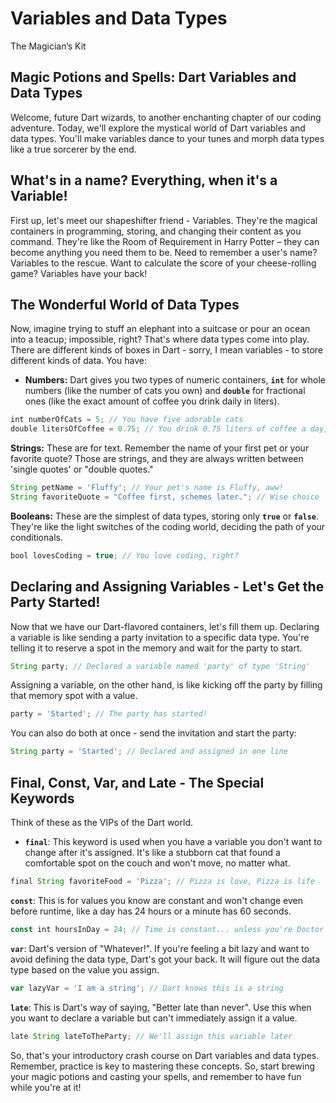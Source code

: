# Variables and Data Types

The Magician’s Kit

## **Magic Potions and Spells: Dart Variables and Data Types**

Welcome, future Dart wizards, to another enchanting chapter of our coding adventure. Today, we'll explore the mystical world of Dart variables and data types. You'll make variables dance to your tunes and morph data types like a true sorcerer by the end.

## **What's in a name? Everything, when it's a Variable!**

First up, let's meet our shapeshifter friend - Variables. They're the magical containers in programming, storing, and changing their content as you command. They're like the Room of Requirement in Harry Potter – they can become anything you need them to be. Need to remember a user's name? Variables to the rescue. Want to calculate the score of your cheese-rolling game? Variables have your back!

## **The Wonderful World of Data Types**

Now, imagine trying to stuff an elephant into a suitcase or pour an ocean into a teacup; impossible, right? That's where data types come into play. There are different kinds of boxes in Dart - sorry, I mean variables - to store different kinds of data. You have:

- **Numbers:** Dart gives you two types of numeric containers, **`int`** for whole numbers (like the number of cats you own) and **`double`** for fractional ones (like the exact amount of coffee you drink daily in liters).

```jsx
int numberOfCats = 5; // You have five adorable cats
double litersOfCoffee = 0.75; // You drink 0.75 liters of coffee a day, cheers!
```

**Strings:** These are for text. Remember the name of your first pet or your favorite quote? Those are strings, and they are always written between 'single quotes' or "double quotes."

```jsx
String petName = 'Fluffy'; // Your pet's name is Fluffy, aww!
String favoriteQuote = "Coffee first, schemes later."; // Wise choice
```

**Booleans:** These are the simplest of data types, storing only **`true`** or **`false`**. They're like the light switches of the coding world, deciding the path of your conditionals.

```jsx
bool lovesCoding = true; // You love coding, right?
```

## **Declaring and Assigning Variables - Let's Get the Party Started!**

Now that we have our Dart-flavored containers, let's fill them up. Declaring a variable is like sending a party invitation to a specific data type. You're telling it to reserve a spot in the memory and wait for the party to start.

```jsx
String party; // Declared a variable named 'party' of type 'String'
```

Assigning a variable, on the other hand, is like kicking off the party by filling that memory spot with a value.

```jsx
party = 'Started'; // The party has started!
```

You can also do both at once - send the invitation and start the party:

```jsx
String party = 'Started'; // Declared and assigned in one line
```

## **Final, Const, Var, and Late - The Special Keywords**

Think of these as the VIPs of the Dart world.

- **`final`**: This keyword is used when you have a variable you don't want to change after it's assigned. It's like a stubborn cat that found a comfortable spot on the couch and won't move, no matter what.

```jsx
final String favoriteFood = 'Pizza'; // Pizza is love, Pizza is life
```

**`const`**: This is for values you know are constant and won't change even before runtime, like a day has 24 hours or a minute has 60 seconds.

```jsx
const int hoursInDay = 24; // Time is constant... unless you're Doctor Who
```

**`var`**: Dart's version of "Whatever!". If you're feeling a bit lazy and want to avoid defining the data type, Dart's got your back. It will figure out the data type based on the value you assign.

```jsx
var lazyVar = 'I am a string'; // Dart knows this is a string
```

**`late`**: This is Dart's way of saying, "Better late than never". Use this when you want to declare a variable but can't immediately assign it a value.

```jsx
late String lateToTheParty; // We'll assign this variable later
```

So, that's your introductory crash course on Dart variables and data types. Remember, practice is key to mastering these concepts. So, start brewing your magic potions and casting your spells, and remember to have fun while you're at it!

